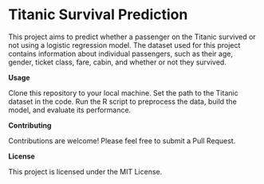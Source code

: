 # Titanic Survival Prediction

This project aims to predict whether a passenger on the Titanic survived or not using a logistic regression model. The dataset used for this project contains information about individual passengers, such as their age, gender, ticket class, fare, cabin, and whether or not they survived.

**Usage**

Clone this repository to your local machine.
Set the path to the Titanic dataset in the code.
Run the R script to preprocess the data, build the model, and evaluate its performance.

**Contributing**

Contributions are welcome! Please feel free to submit a Pull Request.

**License**

This project is licensed under the MIT License.
